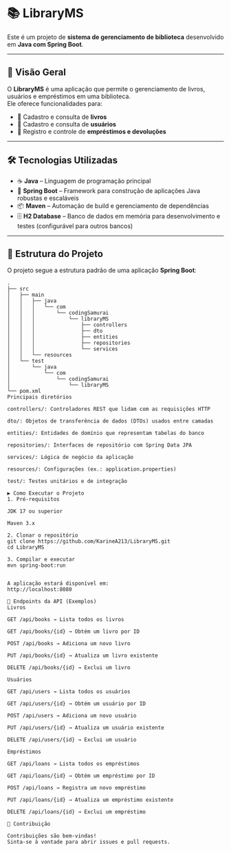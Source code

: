 # 📚 LibraryMS

Este é um projeto de **sistema de gerenciamento de biblioteca** desenvolvido em **Java com Spring Boot**.

---

## 📖 Visão Geral

O **LibraryMS** é uma aplicação que permite o gerenciamento de livros, usuários e empréstimos em uma biblioteca.  
Ele oferece funcionalidades para:

- 📘 Cadastro e consulta de **livros**  
- 👤 Cadastro e consulta de **usuários**  
- 🔄 Registro e controle de **empréstimos e devoluções**

---

## 🛠️ Tecnologias Utilizadas

- ☕ **Java** – Linguagem de programação principal  
- 🚀 **Spring Boot** – Framework para construção de aplicações Java robustas e escaláveis  
- 📦 **Maven** – Automação de build e gerenciamento de dependências  
- 🗄️ **H2 Database** – Banco de dados em memória para desenvolvimento e testes (configurável para outros bancos)

---

## 📂 Estrutura do Projeto

O projeto segue a estrutura padrão de uma aplicação **Spring Boot**:

```plaintext
.
├── src
│   ├── main
│   │   ├── java
│   │   │   └── com
│   │   │       └── codingSamurai
│   │   │           └── libraryMS
│   │   │               ├── controllers
│   │   │               ├── dto
│   │   │               ├── entities
│   │   │               ├── repositories
│   │   │               └── services
│   │   └── resources
│   └── test
│       └── java
│           └── com
│               └── codingSamurai
│                   └── libraryMS
└── pom.xml
Principais diretórios

controllers/: Controladores REST que lidam com as requisições HTTP

dto/: Objetos de transferência de dados (DTOs) usados entre camadas

entities/: Entidades de domínio que representam tabelas do banco

repositories/: Interfaces de repositório com Spring Data JPA

services/: Lógica de negócio da aplicação

resources/: Configurações (ex.: application.properties)

test/: Testes unitários e de integração

▶️ Como Executar o Projeto
1. Pré-requisitos

JDK 17 ou superior

Maven 3.x

2. Clonar o repositório
git clone https://github.com/KarineA213/LibraryMS.git
cd LibraryMS

3. Compilar e executar
mvn spring-boot:run


A aplicação estará disponível em:
http://localhost:8080

🔗 Endpoints da API (Exemplos)
Livros

GET /api/books → Lista todos os livros

GET /api/books/{id} → Obtém um livro por ID

POST /api/books → Adiciona um novo livro

PUT /api/books/{id} → Atualiza um livro existente

DELETE /api/books/{id} → Exclui um livro

Usuários

GET /api/users → Lista todos os usuários

GET /api/users/{id} → Obtém um usuário por ID

POST /api/users → Adiciona um novo usuário

PUT /api/users/{id} → Atualiza um usuário existente

DELETE /api/users/{id} → Exclui um usuário

Empréstimos

GET /api/loans → Lista todos os empréstimos

GET /api/loans/{id} → Obtém um empréstimo por ID

POST /api/loans → Registra um novo empréstimo

PUT /api/loans/{id} → Atualiza um empréstimo existente

DELETE /api/loans/{id} → Exclui um empréstimo

🤝 Contribuição

Contribuições são bem-vindas!
Sinta-se à vontade para abrir issues e pull requests.
